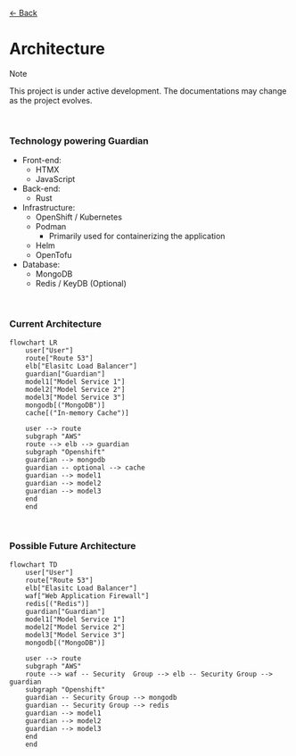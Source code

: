 [&#8592; Back](../#guardian)

# Architecture

> [!NOTE]
> This project is under active development. The documentations may change as the project evolves.

<br>

### Technology powering Guardian

-   Front-end:
    -   HTMX
    -   JavaScript
-   Back-end:
    -   Rust
-   Infrastructure:
    -   OpenShift / Kubernetes
    -   Podman
        -   Primarily used for containerizing the application
    -   Helm
    -   OpenTofu
-   Database:
    -   MongoDB
    -   Redis / KeyDB (Optional)

<br>

### Current Architecture

```mermaid
flowchart LR
	user["User"]
	route["Route 53"]
	elb["Elasitc Load Balancer"]
	guardian["Guardian"]
	model1["Model Service 1"]
	model2["Model Service 2"]
	model3["Model Service 3"]
	mongodb[("MongoDB")]
	cache[("In-memory Cache")]

	user --> route
	subgraph "AWS"
	route --> elb --> guardian
	subgraph "Openshift"
	guardian --> mongodb
    guardian -- optional --> cache
	guardian --> model1
	guardian --> model2
	guardian --> model3
	end
	end
```

<br>

### Possible Future Architecture

```mermaid
flowchart TD
	user["User"]
	route["Route 53"]
	elb["Elasitc Load Balancer"]
	waf["Web Application Firewall"]
	redis[("Redis")]
	guardian["Guardian"]
	model1["Model Service 1"]
	model2["Model Service 2"]
	model3["Model Service 3"]
	mongodb[("MongoDB")]

	user --> route
	subgraph "AWS"
	route --> waf -- Security  Group --> elb -- Security Group --> guardian
	subgraph "Openshift"
	guardian -- Security Group --> mongodb
	guardian -- Security Group --> redis
	guardian --> model1
	guardian --> model2
	guardian --> model3
	end
	end
```

